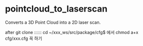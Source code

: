 # pointcloud_to_laserscan
Converts a 3D Point Cloud into a 2D laser scan.

after git clone :::::: cd ~/xxx_ws/src/package/cfg$ 에서 chmod a+x cfg/xxx.cfg 꼭 하기
